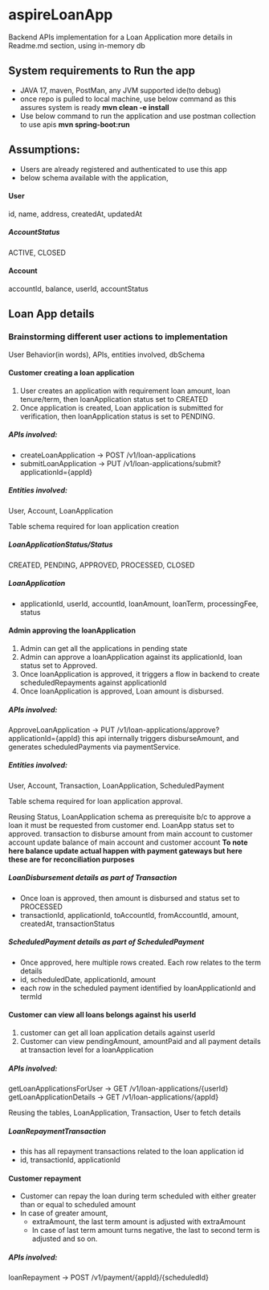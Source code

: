 # aspireLoanApp
Backend APIs implementation for a Loan Application more details in Readme.md section, using in-memory db

## System requirements to Run the app 
* JAVA 17, maven, PostMan, any JVM supported ide(to debug)
* once repo is pulled to local machine, use below command as this assures system is ready
**mvn clean -e install** 
* Use below command to run the application and use postman collection to use apis
**mvn spring-boot:run** 

## Assumptions:
* Users are already registered and authenticated to use this app
* below schema available with the application,
#### User
id, name, address, createdAt, updatedAt
##### AccountStatus
ACTIVE, CLOSED
#### Account
accountId, balance, userId, accountStatus

## Loan App details
### Brainstorming different user actions to implementation
User Behavior(in words), APIs, entities involved, dbSchema
#### Customer creating a loan application
1. User creates an application with requirement loan amount, loan tenure/term, then loanApplication status set to CREATED
2. Once application is created, Loan application is submitted for verification, then loanApplication status is set to PENDING.

##### APIs involved:
* createLoanApplication -> POST /v1/loan-applications
* submitLoanApplication -> PUT /v1/loan-applications/submit?applicationId={appId}

##### Entities involved:
User, Account, LoanApplication

Table schema required for loan application creation
##### LoanApplicationStatus/Status
CREATED, PENDING, APPROVED, PROCESSED, CLOSED
##### LoanApplication
* applicationId, userId, accountId, loanAmount, loanTerm, processingFee, status

#### Admin approving the loanApplication
1. Admin can get all the applications in pending state
2. Admin can approve a loanApplication against its applicationId, loan status set to Approved.
3. Once loanApplication is approved, it triggers a flow in backend to create scheduledRepayments against applicationId
4. Once loanApplication is approved, Loan amount is disbursed.

##### APIs involved:
ApproveLoanApplication -> PUT /v1/loan-applications/approve?applicationId={appId}
this api internally triggers disburseAmount, and generates scheduledPayments via paymentService.

##### Entities involved:
User, Account, Transaction, LoanApplication, ScheduledPayment

Table schema required for loan application approval.

Reusing Status, LoanApplication schema as prerequisite b/c to approve a loan it must be requested from customer end.
LoanApp status set to approved.
transaction to disburse amount from main account to customer account
update balance of main account and customer account
**To note here balance update actual happen with payment gateways but here these are for reconciliation purposes**
##### LoanDisbursement details as part of Transaction
* Once loan is approved, then amount is disbursed and status set to PROCESSED
* transactionId, applicationId, toAccountId, fromAccountId, amount, createdAt, transactionStatus
##### ScheduledPayment details as part of ScheduledPayment
* Once approved, here multiple rows created. Each row relates to the term details
* id, scheduledDate, applicationId, amount
* each row in the scheduled payment identified by loanApplicationId and termId


#### Customer can view all loans belongs against his userId
1. customer can get all loan application details against userId
2. Customer can view pendingAmount, amountPaid and all payment details at transaction level for a loanApplication

##### APIs involved:
getLoanApplicationsForUser -> GET /v1/loan-applications/{userId}
getLoanApplicationDetails -> GET /v1/loan-applications/{appId}

Reusing the tables, LoanApplication, Transaction, User to fetch details 
##### LoanRepaymentTransaction
* this has all repayment transactions related to the loan application id
* id, transactionId, applicationId

#### Customer repayment 
* Customer can repay the loan during term scheduled with either greater than or equal to scheduled amount
* In case of greater amount, 
  * extraAmount, the last term amount is adjusted with extraAmount
  * In case of last term amount turns negative, the last to second term is adjusted and so on.

##### APIs involved:
loanRepayment -> POST /v1/payment/{appId}/{scheduledId}